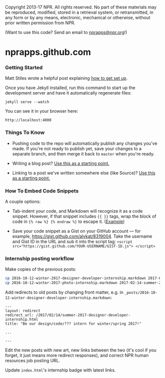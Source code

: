 Copyright 2013-17 NPR.  All rights reserved.  No part of these materials may be reproduced, modified, stored in a retrieval system, or retransmitted, in any form or by any means, electronic, mechanical or otherwise, without prior written permission from NPR.

(Want to use this code? Send an email to nprapps@npr.org!)

nprapps.github.com
==================

### Getting Started

Matt Stiles wrote a helpful post explaining [how to get set up](http://blog.apps.npr.org/2012/11/08/npr-news-apps-blog.html).

Once you have Jekyll installed, run this command to start up the development server and have it automatically regenerate files:

```
jekyll serve --watch
```

You can see it in your browser here:

```
http://localhost:4000
```

### Things To Know

* Pushing code to the repo will automatically publish any changes you've made. If you're not ready to publish yet, save your changes to a separate branch, and then merge it back to ```master``` when you're ready.

* Writing a blog post? [Use this as a starting point.](https://github.com/nprapps/nprapps.github.com/blob/master/_posts/2013-12-10-the-book-concierge.markdown)

* Linking to a post we've written somewhere else (like Source)? [Use this as a starting point.](https://github.com/nprapps/nprapps.github.com/blob/master/_posts/2014-01-02-source-tshirt-ux.markdown)

### How To Embed Code Snippets

A couple options:

* Tab-indent your code, and Markdown will recognize it as a code snippet. However, if that snippet includes ```{{ }}``` tags, wrap the block of code in ```{% raw %} {% endraw %}``` to escape it. ([Example](https://github.com/nprapps/nprapps.github.com/commit/5ead926c125807af9a41afce80baba0628bc2aa9#diff-f81649843a7256ddce49a0cb115a3a27))

* Save your code snippet as a Gist on your GitHub account &mdash; for example, https://gist.github.com/alykat/8319004. Take the username and Gist ID in the URL and sub it into the script tag: ```<script src="https://gist.github.com/YOUR-USERNAME/GIST-ID.js"> </script>```

### Internship posting workflow

Make copies of the previous posts:

```bash
cp 2016-10-12-winter-2017-designer-developer-internship.markdown 2017-02-14-summer-2017-designer-developer-internship.markdown
cp 2016-10-12-winter-2017-photo-internship.markdown 2017-02-14-summer-2017-photo-internship.markdown
```

Add redirects to old posts by changing front matter, e.g. in `_posts/2016-10-12-winter-designer-developer-internship.markdown`:

```
---
layout: redirect
redirect_url: /2017/02/14/summer-2017-designer-developer-internship.html
title: "Be our design/code/??? intern for winter/spring 2017!"

...

---
```

Edit the new posts with new art, new links between the two (it's cool if you forget, it just means more redirect responses), and correct NPR human resources job posting URL.

Update `index.html`'s internship badge with latest links.
